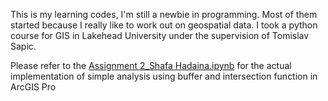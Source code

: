 This is my learning codes, I'm still a newbie in programming. Most of them started because I really like to work out on geospatial data. I took a python course for GIS in Lakehead University under the supervision of Tomislav Sapic.

Please refer to the [Assignment 2_Shafa Hadaina.ipynb](https://github.com/shafahadaina/Python/blob/5103966db662745fbfb339d9ea9518c8051e71a2/Assignment%202_Shafa%20Hadaina.ipynb) for the actual implementation of simple analysis using buffer and intersection function in ArcGIS Pro
